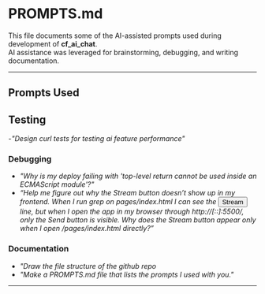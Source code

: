 # PROMPTS.md

This file documents some of the AI-assisted prompts used during development of **cf_ai_chat**.  
AI assistance was leveraged for brainstorming, debugging, and writing documentation.

---

## Prompts Used

## Testing
-*"Design curl tests for testing ai feature performance"*

### Debugging
- *"Why is my deploy failing with 'top-level return cannot be used inside an ECMAScript module'?"*
- *“Help me figure out why the Stream button doesn’t show up in my frontend. When I run grep on pages/index.html I can see the <button id="sendStream">Stream</button> line, but when I open the app in my browser through http://[::]:5500/, only the Send button is visible. Why does the Stream button appear only when I open /pages/index.html directly?”*

### Documentation
- *"Draw the file structure of the github repo*
- *"Make a PROMPTS.md file that lists the prompts I used with you."*

---